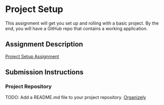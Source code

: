 # Project Setup
This assignment will get you set up and rolling with a basic project. By the end, you will have a GitHub repo that contains a working application.

## Assignment Description
[Project Setup Assignment](https://education.launchcode.org/liftoff/modules/assignments/project-setup)

## Submission Instructions

### Project Repository
TODO: Add a README.md file to your project repository.
[Organizely](https://github.com/AKA-Liftoff-Group-2021/Organizely-App)
